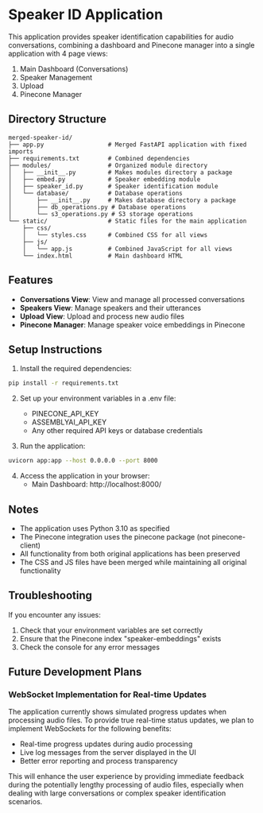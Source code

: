 # Speaker ID Application

This application provides speaker identification capabilities for audio conversations, combining a dashboard and Pinecone manager into a single application with 4 page views:

1. Main Dashboard (Conversations)
2. Speaker Management
3. Upload
4. Pinecone Manager

## Directory Structure

```
merged-speaker-id/
├── app.py                  # Merged FastAPI application with fixed imports
├── requirements.txt        # Combined dependencies
├── modules/                # Organized module directory
│   ├── __init__.py         # Makes modules directory a package
│   ├── embed.py            # Speaker embedding module
│   ├── speaker_id.py       # Speaker identification module
│   └── database/           # Database operations
│       ├── __init__.py     # Makes database directory a package
│       ├── db_operations.py # Database operations
│       └── s3_operations.py # S3 storage operations
└── static/                 # Static files for the main application
    ├── css/
    │   └── styles.css      # Combined CSS for all views
    ├── js/
    │   └── app.js          # Combined JavaScript for all views
    └── index.html          # Main dashboard HTML
```

## Features

- **Conversations View**: View and manage all processed conversations
- **Speakers View**: Manage speakers and their utterances
- **Upload View**: Upload and process new audio files
- **Pinecone Manager**: Manage speaker voice embeddings in Pinecone

## Setup Instructions

1. Install the required dependencies:

```bash
pip install -r requirements.txt
```

2. Set up your environment variables in a .env file:
   - PINECONE_API_KEY
   - ASSEMBLYAI_API_KEY
   - Any other required API keys or database credentials

3. Run the application:

```bash
uvicorn app:app --host 0.0.0.0 --port 8000
```

4. Access the application in your browser:
   - Main Dashboard: http://localhost:8000/

## Notes

- The application uses Python 3.10 as specified
- The Pinecone integration uses the pinecone package (not pinecone-client)
- All functionality from both original applications has been preserved
- The CSS and JS files have been merged while maintaining all original functionality

## Troubleshooting

If you encounter any issues:

1. Check that your environment variables are set correctly
2. Ensure that the Pinecone index "speaker-embeddings" exists
3. Check the console for any error messages

## Future Development Plans

### WebSocket Implementation for Real-time Updates

The application currently shows simulated progress updates when processing audio files. To provide true real-time status updates, we plan to implement WebSockets for the following benefits:

- Real-time progress updates during audio processing
- Live log messages from the server displayed in the UI
- Better error reporting and process transparency

This will enhance the user experience by providing immediate feedback during the potentially lengthy processing of audio files, especially when dealing with large conversations or complex speaker identification scenarios.
